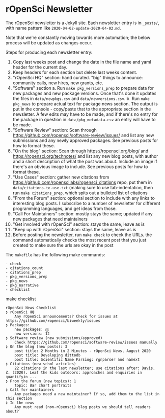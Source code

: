 rOpenSci Newsletter
===================

The rOpenSci newsletter is a Jekyll site. Each newsletter entry is in `_posts/`, with name pattern like `2020-04-02-update-2020-04-02.md`. 

Note that we're constantly moving towards more automation; the below process will be updated as changes occur.

Steps for producing each newsletter entry:

1. Copy last weeks post and change the date in the file name and yaml header for the current day.
2. Keep headers for each section but delete last weeks content.
3. "rOpenSci HQ" section: hand curated. "big" things to announce: community calls, new hires, new grants, etc.
4. "Software" section
    a. Run `make pkg_versions_prep` to prepare data for new packages and new package versions. Once that's done it updates the files in `data/newpkgs.csv` and `data/newversions.csv`. 
    b. Run `make pkg_news` to prepare actual text for package news section. The output is put in the console - copy/paste that to the appropriate section in the newsletter. A few edits may have to be made, and if there's no entry for the package in question in `data/pkg_metadata.csv` an entry will have to be made.
6. "Software Review" section: Scan through https://github.com/ropensci/software-review/issues/ and list any new submissions and any newly approved packages. See previous posts for how to format these.
7. "On the blog" section: Scan through https://ropensci.org/blog/ and https://ropensci.org/technotes/ and list any new blog posts, with author and a short description of what the post was about. Include an image if there's an obvious image to include. See previous posts for how to format these.
8. "Use Cases" section: gather new citations from https://github.com/ropenscilabs/ropensci_citations repo, put them in `data/citations-to-use.txt` (making sure to use tab-indentation, then run `make citations_prep`, which spits out a bulleted list of citations
9. "From the Forum" section: optional section to include with any links to interesting blog posts. I subscribe to a number of newsletter for different programming languages, and get ideas from those.
9. "Call For Maintainers" section: mostly stays the same; updated if any new packages that need maintainers
10. "Get involved with rOpenSci" section: stays the same, leave as is
11. "Keep up with rOpenSci" section: stays the same, leave as is
12. Before posting the newsletter, run `make check` to check the URLs. the command automatically checks the most recent post that you just created to make sure the urls are okay in the post

The `makefile` has the following make commands:

```
- check
- citations_count
- citations_prep
- pkg_versions_prep
- pkg_news
- pkg_narrative
- checklist
```

make checklist

```
rOpenSci News Checklist
❯ rOpenSci HQ
    Any rOpenSci announcements? Check for issues at https://github.com/ropensci/biweekly/issues
❯ Packages:
    new packages: ⓧ
    new versions: 12
❯ Software review (new submissions/approved)
    Check https://github.com/ropensci/software-review/issues manually
❯ On the blog (new posts): 3
    post title: 2 Months in 2 Minutes - rOpenSci News, August 2020
    post title: Developing dittodb
    post title: Scientific Name Parsing: rgnparser and namext
❯ Citations (new schol articles)
    22 citations in the last newsletter; use citations after: Davis, Z. (2020). Leaf the kids outdoors: approaches and enquiries in quantifyin ...
❯ From the forum (new topics): 1
    topic: Bar chart portraits
❯ Call for maintainers
    Any packages need a new maintainer? If so, add them to the list in this section
❯ In the news
    Any must read (non-rOpensci) blog posts we should tell readers about?
```
